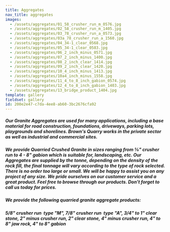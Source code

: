 ```yaml
---
title: Aggregates
nav_title: aggregates
images:
  - /assets/aggregates/01_58_crusher_run_m_0576.jpg
  - /assets/aggregates/02_58_crusher_run_m_1405.jpg
  - /assets/aggregates/03_78_crusher_run_a_0573.jpg
  - /assets/aggregates/03a_78_crusher_run_a_1560.jpg
  - /assets/aggregates/04_34-1_clear_0568.jpg
  - /assets/aggregates/05_34-1_clear_0583.jpg
  - /assets/aggregates/06_2_inch_minus_0571.jpg
  - /assets/aggregates/07_2_inch_minus_1400.jpg
  - /assets/aggregates/08_2_inch_clear_1414.jpg
  - /assets/aggregates/09_2_inch_clear_1420.jpg
  - /assets/aggregates/10_4_inch_minus_1413.jpg
  - /assets/aggregates/10a4_inch_minus_1558.jpg
  - /assets/aggregates/11_4_to_8_inch_gabion_0574.jpg
  - /assets/aggregates/12_4_to_8_inch_gabion_1403.jpg
  - /assets/aggregates/13_bridge_product_1404.jpg
template: gallery
fieldset: gallery
id: 200e2e47-c7da-4ee8-ab60-3bc2676cfa92
---
```

<h5>Our Granite Aggregates are used for many applications, including a base material for road construction, foundations, driveways, parking lots, playgrounds and shorelines. Brown's Quarry works in the private sector as well as industrial and commercial sites.</h5>
<h5>We provide Quarried Crushed Granite in sizes ranging from &#8541;" crusher run to 4 - 8" gabion which is suitable for, landscaping, etc. Our Aggregates are supplied by the tonne, depending on the density of the rock fill, the final tonnage will vary according to the type of rock selected. There is no order too large or small.  We will be happy to assist you on any project of any size.  We pride ourselves on our customer service and a great product.  Feel free to browse through our products.  Don’t forget to call us today for prices.</h5><h5> We provide the following quarried granite aggregate products:</h5><h5>5/8" crusher run ­ type "M", 7/8" crusher run ­ type "A", 3/4" to 1" clear stone, 2" minus crusher run, 2" clear stone, 4" minus crusher run, 4" to 8" jaw rock, 4" to 8" gabion</h5>
